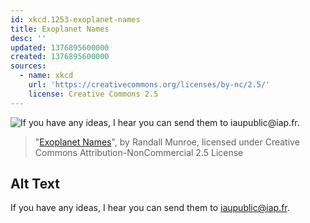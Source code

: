 ```yaml
---
id: xkcd.1253-exoplanet-names
title: Exoplanet Names
desc: ''
updated: 1376895600000
created: 1376895600000
sources:
  - name: xkcd
    url: 'https://creativecommons.org/licenses/by-nc/2.5/'
    license: Creative Commons 2.5
---
```

![If you have any ideas, I hear you can send them to iaupublic@iap.fr.](https://imgs.xkcd.com/comics/exoplanet_names.png)
> "[Exoplanet Names](https://xkcd.com/1253/)", by Randall Munroe, licensed under Creative Commons Attribution-NonCommercial 2.5 License

## Alt Text
If you have any ideas, I hear you can send them to iaupublic@iap.fr.
